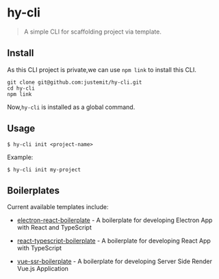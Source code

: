 # hy-cli

> A simple CLI for scaffolding project via template.

## Install

As this CLI project is private,we can use `npm link` to install this CLI.

```shell
git clone git@github.com:justemit/hy-cli.git
cd hy-cli
npm link
```

Now,`hy-cli` is installed as a global command.

## Usage

`$ hy-cli init <project-name>`

Example:

`$ hy-cli init my-project`

## Boilerplates

Current available templates include:

- [electron-react-boilerplate](https://github.com/justemit/electron-react-boilerplate) - A boilerplate for developing Electron App with React and TypeScript

- [react-typescript-boilerplate](https://github.com/justemit/react-typescript-boilerplate) - A boilerplate for developing React App with TypeScript

- [vue-ssr-boilerplate](https://github.com/justemit/vue-ssr-boilerplate) - A boilerplate for developing Server Side Render Vue.js Application
